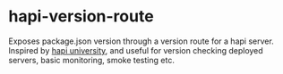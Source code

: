 # hapi-version-route
Exposes package.json version through a version route for a hapi server. Inspired by [hapi university](https://github.com/hapijs/university), and useful for version checking deployed servers, basic monitoring, smoke testing etc.
